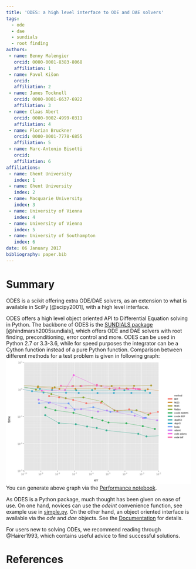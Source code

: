 ```yaml
---
title: 'ODES: a high level interface to ODE and DAE solvers'
tags:
  - ode
  - dae
  - sundials
  - root finding
authors:
 - name: Benny Malengier
   orcid: 0000-0001-8383-8068
   affiliation: 1
 - name: Pavol Kišon
   orcid: 
   affiliation: 2
 - name: James Tocknell
   orcid: 0000-0001-6637-6922
   affiliation: 3
 - name: Claas Abert
   orcid: 0000-0002-4999-0311
   affiliation: 4
 - name: Florian Bruckner
   orcid: 0000-0001-7778-6855
   affiliation: 5
 - name: Marc-Antonio Bisotti
   orcid:
   affiliation: 6
affiliations:
 - name: Ghent University
   index: 1
 - name: Ghent University
   index: 2
 - name: Macquarie University
   index: 3
 - name: University of Vienna
   index: 4
 - name: University of Vienna
   index: 5
 - name: University of Southampton
   index: 6
date: 06 January 2017
bibliography: paper.bib
---
```


# Summary

ODES is a scikit offering extra ODE/DAE solvers, as an extension to what is available in SciPy [@scipy2001], with a high level interface.

ODES offers a high level object oriented API to Differential Equation solving in Python. The backbone of ODES is the [SUNDIALS package](http://computation.llnl.gov/projects/sundials) [@hindmarsh2005sundials], which offers ODE and DAE solvers with root finding, preconditioning, error control and more.
ODES can be used in Python 2.7 or 3.3-3.6, while for speed purposes the integrator can be a Cython function instead of a pure Python function. Comparison between different methods for a test problem is given in following graph:
![Performance graph](./PerformanceTests.png)
You can generate above graph via the [Performance notebook](https://github.com/bmcage/odes/blob/master/ipython_examples/Performance%20tests.ipynb).

As ODES is a Python package, much thought has been given on ease of use. On one hand, novices can use the *odeint* convenience function, see example use in [simple.py](https://github.com/bmcage/odes/blob/master/docs/examples/odeint/simple.py). On the other hand, an object oriented interface is available via the *ode* and *dae* objects. See the [Documentation](https://scikits-odes.readthedocs.io/en/latest/) for details.

For users new to solving ODEs, we recommend reading through @Hairer1993, which
contains useful advice to find successful solutions.

# References
  
